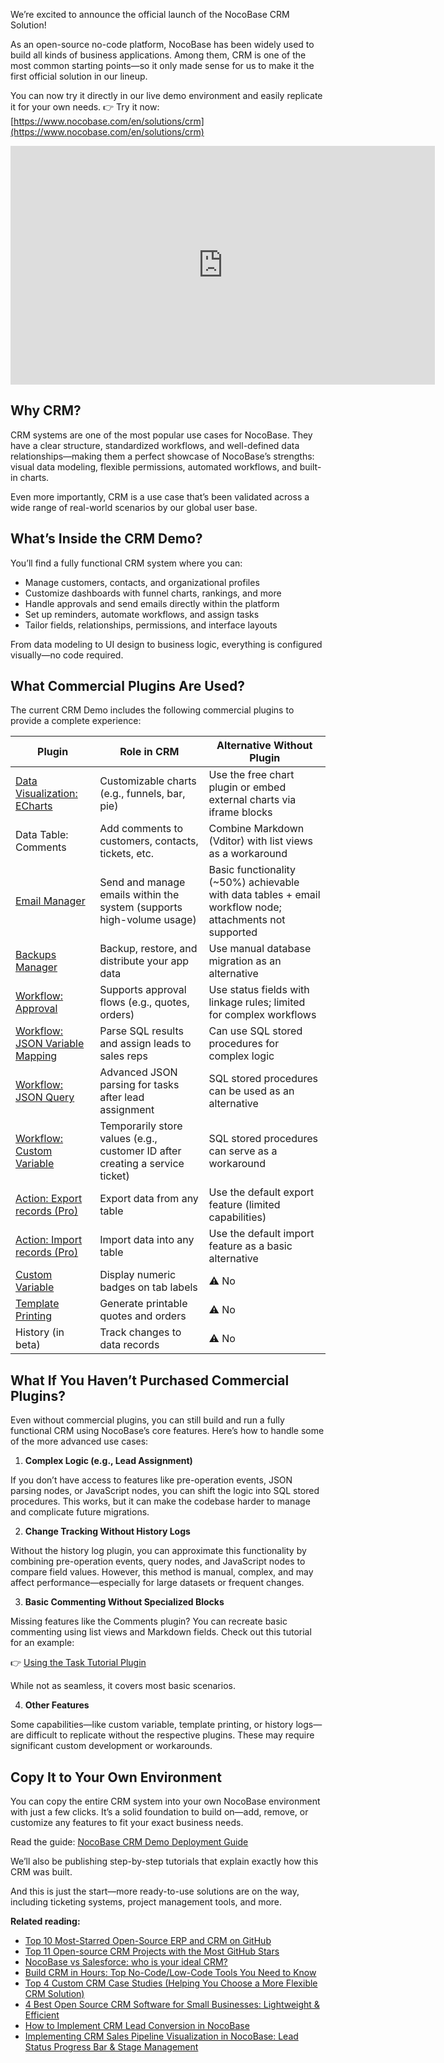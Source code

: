 We’re excited to announce the official launch of the NocoBase CRM Solution!

As an open-source no-code platform, NocoBase has been widely used to build all kinds of business applications. Among them, CRM is one of the most common starting points—so it only made sense for us to make it the first official solution in our lineup.

You can now try it directly in our live demo environment and easily replicate it for your own needs.  👉 Try it now: [https://www.nocobase.com/en/solutions/crm](https://www.nocobase.com/en/solutions/crm)

<iframe width="679" height="382" src="https://www.youtube.com/embed/rU0xaUYEtYk" title="NocoBase CRM Solution is Now Live" frameborder="0" allow="accelerometer; autoplay; clipboard-write; encrypted-media; gyroscope; picture-in-picture; web-share" referrerpolicy="strict-origin-when-cross-origin" allowfullscreen></iframe>

## Why CRM?

CRM systems are one of the most popular use cases for NocoBase. They have a clear structure, standardized workflows, and well-defined data relationships—making them a perfect showcase of NocoBase’s strengths: visual data modeling, flexible permissions, automated workflows, and built-in charts.

Even more importantly, CRM is a use case that’s been validated across a wide range of real-world scenarios by our global user base.

## What’s Inside the CRM Demo?

You’ll find a fully functional CRM system where you can:

* Manage customers, contacts, and organizational profiles
* Customize dashboards with funnel charts, rankings, and more
* Handle approvals and send emails directly within the platform
* Set up reminders, automate workflows, and assign tasks
* Tailor fields, relationships, permissions, and interface layouts

From data modeling to UI design to business logic, everything is configured visually—no code required.

## What Commercial Plugins Are Used?

The current CRM Demo includes the following commercial plugins to provide a complete experience:


| Plugin                                                                                                     | Role in CRM                                                                  | Alternative Without Plugin                                                                               |
| ---------------------------------------------------------------------------------------------------------- | ---------------------------------------------------------------------------- | -------------------------------------------------------------------------------------------------------- |
| [Data Visualization: ECharts](https://docs.nocobase.com/handbook/data-visualization-echarts)               | Customizable charts (e.g., funnels, bar, pie)                                | Use the free chart plugin or embed external charts via iframe blocks                                     |
| Data Table: Comments                                                                                       | Add comments to customers, contacts, tickets, etc.                           | Combine Markdown (Vditor) with list views as a workaround                                                |
| [Email Manager](https://docs.nocobase.com/handbook/email-manager/usage-admin)                              | Send and manage emails within the system (supports high-volume usage)        | Basic functionality (\~50%) achievable with data tables + email workflow node; attachments not supported |
| [Backups Manager](https://docs.nocobase.com/handbook/backups)                                              | Backup, restore, and distribute your app data                                | Use manual database migration as an alternative                                                          |
| [Workflow: Approval](https://docs.nocobase.com/handbook/workflow/triggers/approval)                        | Supports approval flows (e.g., quotes, orders)                               | Use status fields with linkage rules; limited for complex workflows                                      |
| [Workflow: JSON Variable Mapping](https://docs.nocobase.com/handbook/workflow/nodes/json-variable-mapping) | Parse SQL results and assign leads to sales reps                             | Can use SQL stored procedures for complex logic                                                          |
| [Workflow: JSON Query](https://docs.nocobase.com/handbook/workflow/nodes/json-query)                       | Advanced JSON parsing for tasks after lead assignment                        | SQL stored procedures can be used as an alternative                                                      |
| [Workflow: Custom Variable](https://docs.nocobase.com/handbook/workflow/nodes/variable)                    | Temporarily store values (e.g., customer ID after creating a service ticket) | SQL stored procedures can serve as a workaround                                                          |
| [Action: Export records (Pro)](https://docs.nocobase.com/handbook/action-export-pro)                       | Export data from any table                                                   | Use the default export feature (limited capabilities)                                                    |
| [Action: Import records (Pro)](https://docs.nocobase.com/handbook/action-import-pro)                       | Import data into any table                                                   | Use the default import feature as a basic alternative                                                    |
| [Custom Variable](https://docs.nocobase.com/handbook/custom-variables)                                     | Display numeric badges on tab labels                                         | ⚠️ No                                                                                                  |
| [Template Printing](https://docs.nocobase.com/handbook/action-template-print)                              | Generate printable quotes and orders                                         | ⚠️ No                                                                                                  |
| History (in beta)                                                                                          | Track changes to data records                                                | ⚠️ No                                                                                                  |

## What If You Haven’t Purchased Commercial Plugins?

Even without commercial plugins, you can still build and run a fully functional CRM using NocoBase’s core features. Here’s how to handle some of the more advanced use cases:

1. **Complex Logic (e.g., Lead Assignment)**

If you don’t have access to features like pre-operation events, JSON parsing nodes, or JavaScript nodes, you can shift the logic into SQL stored procedures. This works, but it can make the codebase harder to manage and complicate future migrations.

2. **Change Tracking Without History Logs**

Without the history log plugin, you can approximate this functionality by combining pre-operation events, query nodes, and JavaScript nodes to compare field values. However, this method is manual, complex, and may affect performance—especially for large datasets or frequent changes.

3. **Basic Commenting Without Specialized Blocks**

Missing features like the Comments plugin? You can recreate basic commenting using list views and Markdown fields. Check out this tutorial for an example:

👉 [Using the Task Tutorial Plugin](https://www.nocobase.com/en/tutorials/task-tutorial-plugin-use)

While not as seamless, it covers most basic scenarios.

4. **Other Features**

Some capabilities—like custom variable, template printing, or history logs—are difficult to replicate without the respective plugins. These may require significant custom development or workarounds.

## Copy It to Your Own Environment

You can copy the entire CRM system into your own NocoBase environment with just a few clicks. It’s a solid foundation to build on—add, remove, or customize any features to fit your exact business needs.

Read the guide: [NocoBase CRM Demo Deployment Guide](https://www.nocobase.com/en/tutorials/nocobase-crm-demo-deployment-guide)

We’ll also be publishing step-by-step tutorials that explain exactly how this CRM was built.

And this is just the start—more ready-to-use solutions are on the way, including ticketing systems, project management tools, and more.

**Related reading:**

* [Top 10 Most-Starred Open-Source ERP and CRM on GitHub](https://www.nocobase.com/en/blog/top-10-most-starred-open-source-erp-and-crm-on-github)
* [Top 11 Open-source CRM Projects with the Most GitHub Stars](https://www.nocobase.com/en/blog/github-open-source-crm-projects)
* [NocoBase vs Salesforce: who is your ideal CRM?](https://www.nocobase.com/en/blog/nocobase-vs-salesforce)
* [Build CRM in Hours: Top No-Code/Low-Code Tools You Need to Know](https://www.nocobase.com/en/blog/low-code-no-code-crm-builder)
* [Top 4 Custom CRM Case Studies (Helping You Choose a More Flexible CRM Solution)](https://www.nocobase.com/en/blog/custom-crm-case-studies)
* [4 Best Open Source CRM Software for Small Businesses: Lightweight & Efficient](https://www.nocobase.com/en/blog/the-best-4-crm-software-for-small-businesses)
* [How to Implement CRM Lead Conversion in NocoBase](https://www.nocobase.com/en/tutorials/how-to-implement-lead-conversion-in-nocobase)
* [Implementing CRM Sales Pipeline Visualization in NocoBase: Lead Status Progress Bar & Stage Management](https://www.nocobase.com/en/tutorials/nocobase-crm-sales-pipeline-visualization-lead-status-progress-bar)
